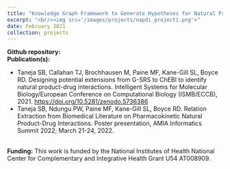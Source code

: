 ```yaml
---
title: "Knowledge Graph Framework to Generate Hypotheses for Natural Product-Drug Interactions"
excerpt: "<br/><img src='/images/projects/napdi_project1.png'>"
date: February 2021
collection: projects
---
```



**Github repository:**
<br/>**Publication(s):**
* Taneja SB, Callahan TJ, Brochhausen M, Paine MF, Kane-Gill SL, Boyce RD. Designing potential extensions from G-SRS to ChEBI to identify natural product-drug interactions. Intelligent Systems for Molecular Biology/European Conference on Computational Biology (ISMB/ECCB), 2021. https://doi.org/10.5281/zenodo.5736386
* Taneja SB, Ndungu PW, Paine MF, Kane-Gill SL, Boyce RD. Relation Extraction from Biomedical Literature on Pharmacokinetic Natural Product-Drug Interactions. Poster presentation, AMIA Informatics Summit 2022; March 21-24, 2022.

<br/>**Funding:** This work is funded by the National Institutes of Health National Center for Complementary and Integrative Health Grant U54 AT008909.